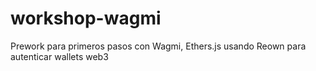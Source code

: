 # workshop-wagmi
Prework para primeros pasos con Wagmi, Ethers.js usando Reown para autenticar wallets web3
